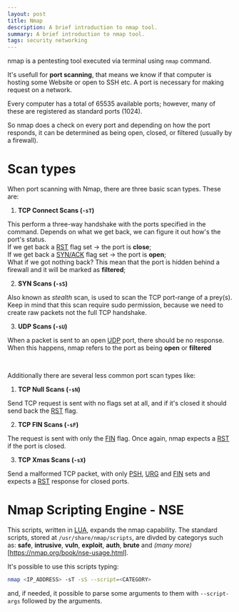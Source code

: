 ```yaml
---
layout: post
title: Nmap
description: A brief introduction to nmap tool. 
summary: A brief introduction to nmap tool. 
tags: security networking
---
```


nmap is a pentesting tool executed via terminal using `nmap` command.

It's usefull for **port scanning**, that means we know if that computer is hosting some Website or open to SSH etc. A port is necessary for making request on a network.

Every computer has a total of 65535 available ports; however, many of these are registered as standard ports (1024). 

So nmap does a check on every port and depending on how the port responds, it can be determined as being open, closed, or filtered (usually by a firewall).

# Scan types

When port scanning with Nmap, there are three basic scan types. These are:

1.   **TCP Connect Scans (`-sT`)**

This perform a three-way handshake with the ports specified in the command. Depends on what we get back, we can figure it out how's the port's status. <br>
If we get back a [RST]() flag set -> the port is **close**; <br>
If we get back a [SYN/ACK]() flag set -> the port is **open**; <br>
What if we got nothing back? This mean that the port is hidden behind a firewall and it will be marked as **filtered**;

2.  **SYN Scans (`-sS`)**

Also known as *stealth* scan, is used to scan the TCP port-range of a prey(s).
Keep in mind that this scan require sudo permission, because we need to create raw packets not the full TCP handshake.

3.  **UDP Scans (`-sU`)**

When a packet is sent to an open [UDP]() port, there should be no response. When this happens, nmap refers to the port as being **open** or **filtered**

<br>

Additionally there are several less common port scan types like:

1.   **TCP Null Scans (`-sN`)**

Send TCP request is sent with no flags set at all, and if it's closed it should send back the [RST]() flag.

2.   **TCP FIN Scans (`-sF`)**

The request is sent with only the [FIN]()  flag. Once again, nmap expects a [RST]() if the port is closed.

3.   **TCP Xmas Scans (`-sX`)**

Send a malformed TCP packet, with only [PSH](), [URG]() and [FIN]() sets and expects a [RST]() response for closed ports.

# Nmap Scripting Engine - NSE

This scripts, written in [LUA](<https://en.wikipedia.org/wiki/Lua_(programming_language)>), expands the nmap capability.
The standard scripts, stored at `/usr/share/nmap/scripts`,  are divded by categorys such as: **safe**, **intrusive**, **vuln**, **exploit**, **auth**, **brute** and *(many more)*[https://nmap.org/book/nse-usage.html].

It's possible to use this scripts typing:

```bash
nmap <IP_ADDRESS> -sT -sS --script=<CATEGORY>
```

and, if needed, it possible to parse some arguments to them with `--script-args` followed by the arguments.

